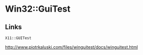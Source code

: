 # Win32::GuiTest

## Links

`X11::GUITest`

http://www.piotrkaluski.com/files/winguitest/docs/winguitest.html
